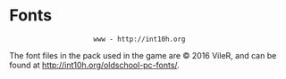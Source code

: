 # Fonts
                         www - http://int10h.org

The font files in the pack used in the game are © 2016 VileR, and can be found at http://int10h.org/oldschool-pc-fonts/.


